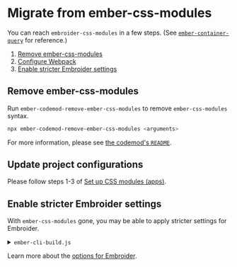 # Migrate from ember-css-modules

You can reach `embroider-css-modules` in a few steps. (See [`ember-container-query`](https://github.com/ijlee2/ember-container-query/pull/167) for reference.)

1. [Remove ember-css-modules](#remove-ember-css-modules)
1. [Configure Webpack](#configure-webpack)
1. [Enable stricter Embroider settings](#enable-stricter-embroider-settings)


## Remove ember-css-modules

Run `ember-codemod-remove-ember-css-modules` to remove `ember-css-modules` syntax.

```sh
npx ember-codemod-remove-ember-css-modules <arguments>
```

For more information, please see [the codemod's `README`](../../packages/ember-codemod-remove-ember-css-modules/README.md).


## Update project configurations

Please follow steps 1-3 of [Set up CSS modules (apps)](./set-up-css-modules-apps.md).


## Enable stricter Embroider settings

With `ember-css-modules` gone, you may be able to apply stricter settings for Embroider.

<details>

<summary><code>ember-cli-build.js</code></summary>

For simplicity, only `options` is shown. (The rest of the code remains the same.)

```js
const options = {
  packagerOptions: { /* ... */ },
  skipBabel: { /* ... */ },
  staticAddonTestSupportTrees: true,
  staticAddonTrees: true, // <-- new
  staticComponents: true, // <-- new
  staticEmberSource: true,
  staticHelpers: true,
  staticModifiers: true,
};
```

</details>

Learn more about the [options for Embroider](https://github.com/embroider-build/embroider/#options).
